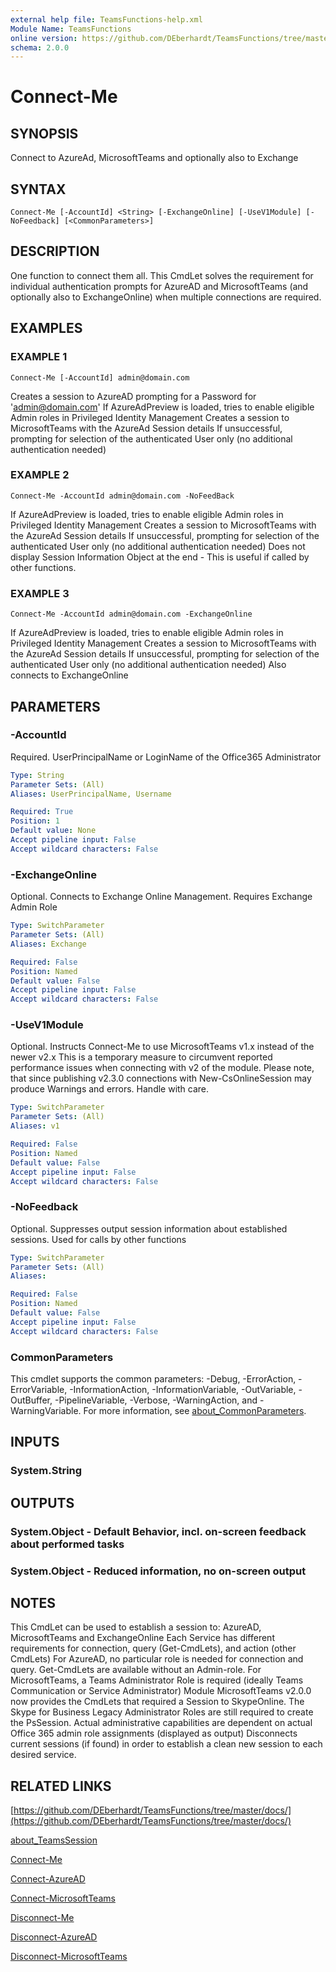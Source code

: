 ```yaml
---
external help file: TeamsFunctions-help.xml
Module Name: TeamsFunctions
online version: https://github.com/DEberhardt/TeamsFunctions/tree/master/docs/
schema: 2.0.0
---
```


# Connect-Me

## SYNOPSIS
Connect to AzureAd, MicrosoftTeams and optionally also to Exchange

## SYNTAX

```
Connect-Me [-AccountId] <String> [-ExchangeOnline] [-UseV1Module] [-NoFeedback] [<CommonParameters>]
```

## DESCRIPTION
One function to connect them all.
  This CmdLet solves the requirement for individual authentication prompts for AzureAD and MicrosoftTeams
  (and optionally also to ExchangeOnline) when multiple connections are required.

## EXAMPLES

### EXAMPLE 1
```
Connect-Me [-AccountId] admin@domain.com
```

Creates a session to AzureAD prompting for a Password for 'admin@domain.com'
  If AzureAdPreview is loaded, tries to enable eligible Admin roles in Privileged Identity Management
  Creates a session to MicrosoftTeams with the AzureAd Session details
  If unsuccessful, prompting for selection of the authenticated User only (no additional authentication needed)

### EXAMPLE 2
```
Connect-Me -AccountId admin@domain.com -NoFeedBack
```

If AzureAdPreview is loaded, tries to enable eligible Admin roles in Privileged Identity Management
  Creates a session to MicrosoftTeams with the AzureAd Session details
  If unsuccessful, prompting for selection of the authenticated User only (no additional authentication needed)
  Does not display Session Information Object at the end - This is useful if called by other functions.

### EXAMPLE 3
```
Connect-Me -AccountId admin@domain.com -ExchangeOnline
```

If AzureAdPreview is loaded, tries to enable eligible Admin roles in Privileged Identity Management
  Creates a session to MicrosoftTeams with the AzureAd Session details
  If unsuccessful, prompting for selection of the authenticated User only (no additional authentication needed)
  Also connects to ExchangeOnline

## PARAMETERS

### -AccountId
Required.
UserPrincipalName or LoginName of the Office365 Administrator

```yaml
Type: String
Parameter Sets: (All)
Aliases: UserPrincipalName, Username

Required: True
Position: 1
Default value: None
Accept pipeline input: False
Accept wildcard characters: False
```

### -ExchangeOnline
Optional.
Connects to Exchange Online Management.
Requires Exchange Admin Role

```yaml
Type: SwitchParameter
Parameter Sets: (All)
Aliases: Exchange

Required: False
Position: Named
Default value: False
Accept pipeline input: False
Accept wildcard characters: False
```

### -UseV1Module
Optional.
Instructs Connect-Me to use MicrosoftTeams v1.x instead of the newer v2.x
  This is a temporary measure to circumvent reported performance issues when connecting with v2 of the module.
  Please note, that since publishing v2.3.0 connections with New-CsOnlineSession may produce Warnings and errors.
  Handle with care.

```yaml
Type: SwitchParameter
Parameter Sets: (All)
Aliases: v1

Required: False
Position: Named
Default value: False
Accept pipeline input: False
Accept wildcard characters: False
```

### -NoFeedback
Optional.
Suppresses output session information about established sessions.
Used for calls by other functions

```yaml
Type: SwitchParameter
Parameter Sets: (All)
Aliases:

Required: False
Position: Named
Default value: False
Accept pipeline input: False
Accept wildcard characters: False
```

### CommonParameters
This cmdlet supports the common parameters: -Debug, -ErrorAction, -ErrorVariable, -InformationAction, -InformationVariable, -OutVariable, -OutBuffer, -PipelineVariable, -Verbose, -WarningAction, and -WarningVariable. For more information, see [about_CommonParameters](http://go.microsoft.com/fwlink/?LinkID=113216).

## INPUTS

### System.String
## OUTPUTS

### System.Object - Default Behavior, incl. on-screen feedback about performed tasks
### System.Object - Reduced information, no on-screen output
## NOTES
This CmdLet can be used to establish a session to: AzureAD, MicrosoftTeams and ExchangeOnline
Each Service has different requirements for connection, query (Get-CmdLets), and action (other CmdLets)
For AzureAD, no particular role is needed for connection and query.
Get-CmdLets are available without an Admin-role.
For MicrosoftTeams, a Teams Administrator Role is required (ideally Teams Communication or Service Administrator)
Module MicrosoftTeams v2.0.0 now provides the CmdLets that required a Session to SkypeOnline.
The Skype for Business Legacy Administrator Roles are still required to create the PsSession.
Actual administrative capabilities are dependent on actual Office 365 admin role assignments (displayed as output)
Disconnects current sessions (if found) in order to establish a clean new session to each desired service.

## RELATED LINKS

[https://github.com/DEberhardt/TeamsFunctions/tree/master/docs/](https://github.com/DEberhardt/TeamsFunctions/tree/master/docs/)

[about_TeamsSession]()

[Connect-Me]()

[Connect-AzureAD]()

[Connect-MicrosoftTeams]()

[Disconnect-Me]()

[Disconnect-AzureAD]()

[Disconnect-MicrosoftTeams]()

